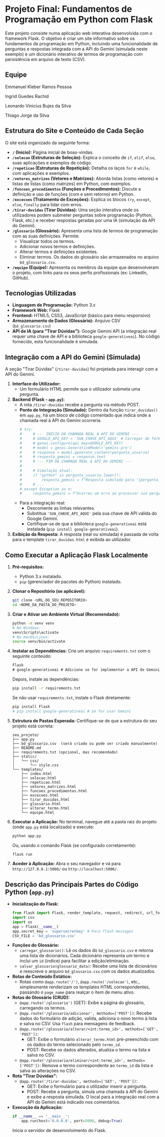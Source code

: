 # Projeto Final: Fundamentos de Programação em Python com Flask

Este projeto consiste numa aplicação web interativa desenvolvida com o framework Flask. O objetivo é criar um site informativo sobre os fundamentos da programação em Python, incluindo uma funcionalidade de perguntas e respostas integrada com a API do Gemini (simulada neste exemplo) e um dicionário interativo de termos de programação com persistência em arquivo de texto (CSV).

## Equipe
Emmanuel Kleber Ramos Pessoa

Ingrid Guedes Rachid

Leonardo Vinicius Bujes da Silva

Thiago Jorge da Silva

## Estrutura do Site e Conteúdo de Cada Seção

O site está organizado da seguinte forma:

* **`/` (Início):** Página inicial de boas-vindas.
* **`/selecao` (Estruturas de Seleção):** Explica o conceito de `if`, `elif`, `else`, suas aplicações e exemplos de código.
* **`/repeticao` (Estruturas de Repetição):** Detalha os laços `for` e `while`, com aplicações e exemplos.
* **`/vetores_matrizes` (Vetores e Matrizes):** Aborda listas (como vetores) e listas de listas (como matrizes) em Python, com exemplos.
* **`/funcoes_procedimentos` (Funções e Procedimentos):** Discute a definição e uso de funções (com e sem retorno) em Python.
* **`/excecoes` (Tratamento de Exceções):** Explica os blocos `try`, `except`, `else`, `finally` para lidar com erros.
* **`/tirar-duvidas` (Tirar Dúvidas):** Uma seção interativa onde os utilizadores podem submeter perguntas sobre programação (Python, Flask, etc.) e receber respostas geradas por uma IA (simulação da API do Gemini).
* **`/glossario` (Glossário):** Apresenta uma lista de termos de programação com as suas definições. Permite:
    * Visualizar todos os termos.
    * Adicionar novos termos e definições.
    * Alterar termos e definições existentes.
    * Eliminar termos.
    Os dados do glossário são armazenados no arquivo `bd_glossario.csv`.
* **`/equipe` (Equipe):** Apresenta os membros da equipe que desenvolveram o projeto, com links para os seus perfis profissionais (ex: LinkedIn, GitHub).

## Tecnologias Utilizadas

* **Linguagem de Programação:** Python 3.x
* **Framework Web:** Flask
* **Frontend:** HTML5, CSS3, JavaScript (básico para menu responsivo)
* **Armazenamento de Dados (Glossário):** Arquivo CSV (`bd_glossario.csv`)
* **API de IA (para "Tirar Dúvidas"):** Google Gemini API (a integração real requer uma chave de API e a biblioteca `google-generativeai`). No código fornecido, esta funcionalidade é simulada.

## Integração com a API do Gemini (Simulada)

A seção "Tirar Dúvidas" (`/tirar-duvidas`) foi projetada para interagir com a API do Gemini.

1.  **Interface do Utilizador:**
    * Um formulário HTML permite que o utilizador submeta uma pergunta.
2.  **Backend (Flask - `app.py`):**
    * A rota `/tirar-duvidas` recebe a pergunta via método POST.
    * **Ponto de Integração (Simulado):** Dentro da função `tirar_duvidas()` em `app.py`, há um bloco de código comentado que indica onde a chamada real à API do Gemini ocorreria.
        ```python
        # try:
        #     # --- INÍCIO DA CHAMADA REAL À API DO GEMINI ---
        #     # GOOGLE_API_KEY = 'SUA_CHAVE_API_AQUI' # Carregar de forma segura
        #     # genai.configure(api_key=GOOGLE_API_KEY)
        #     # model = genai.GenerativeModel('gemini-pro')
        #     # response = model.generate_content(pergunta_usuario)
        #     # resposta_gemini = response.text
        #     # --- FIM DA CHAMADA REAL À API DO GEMINI ---
        #
        #     # Simulação atual:
        #     if "python" in pergunta_usuario.lower():
        #         resposta_gemini = f"Resposta simulada para '{pergunta_usuario}': Python é..."
        #     # ...
        # except Exception as e:
        #     resposta_gemini = f"Ocorreu um erro ao processar sua pergunta: {e}"
        ```
    * Para a integração real:
        * Descomente as linhas relevantes.
        * Substitua `'SUA_CHAVE_API_AQUI'` pela sua chave de API válida do Google Gemini.
        * Certifique-se de que a biblioteca `google-generativeai` está instalada (`pip install google-generativeai`).
3.  **Exibição da Resposta:** A resposta (real ou simulada) é passada de volta para o template `tirar_duvidas.html` e exibida ao utilizador.

## Como Executar a Aplicação Flask Localmente

1.  **Pré-requisitos:**
    * Python 3.x instalado.
    * `pip` (gerenciador de pacotes do Python) instalado.

2.  **Clonar o Repositório (se aplicável):**
    ```bash
    git clone <URL_DO_SEU_REPOSITORIO>
    cd <NOME_DA_PASTA_DO_PROJETO>
    ```

3.  **Criar e Ativar um Ambiente Virtual (Recomendado):**
    ```bash
    python -m venv venv
    # No Windows:
    venv\Scripts\activate
    # No macOS/Linux:
    source venv/bin/activate
    ```

4.  **Instalar as Dependências:**
    Crie um arquivo `requirements.txt` com o seguinte conteúdo:
    ```txt
    Flask
    # google-generativeai # Adicione se for implementar a API do Gemini
    ```
    Depois, instale as dependências:
    ```bash
    pip install -r requirements.txt
    ```
    Se não usar `requirements.txt`, instale o Flask diretamente:
    ```bash
    pip install Flask
    # pip install google-generativeai # Se for usar Gemini
    ```

5.  **Estrutura de Pastas Esperada:**
    Certifique-se de que a estrutura do seu projeto está correta:
    ```
    seu_projeto/
    ├── app.py
    ├── bd_glossario.csv  (será criado ou pode ser criado manualmente)
    ├── README.md
    ├── requirements.txt (opcional, mas recomendado)
    ├── static/
    │   └── css/
    │       └── style.css
    └── templates/
        ├── index.html
        ├── selecao.html
        ├── repeticao.html
        ├── vetores_matrizes.html
        ├── funcoes_procedimentos.html
        ├── excecoes.html
        ├── tirar_duvidas.html
        ├── glossario.html
        ├── alterar_termo.html
        └── equipe.html
    ```

6.  **Executar a Aplicação:**
    No terminal, navegue até a pasta raiz do projeto (onde `app.py` está localizado) e execute:
    ```bash
    python app.py
    ```
    Ou, usando o comando Flask (se configurado corretamente):
    ```bash
    flask run
    ```

7.  **Aceder à Aplicação:**
    Abra o seu navegador e vá para `http://127.0.0.1:5000/` ou `http://localhost:5000/`.

## Descrição das Principais Partes do Código Python (`app.py`)

* **Inicialização do Flask:**
    ```python
    from flask import Flask, render_template, request, redirect, url_for, flash
    import csv
    import os
    app = Flask(__name__)
    app.secret_key = 'supersecretkey' # Para flash messages
    CSV_FILE = 'bd_glossario.csv'
    ```
* **Funções do Glossário:**
    * `carregar_glossario()`: Lê os dados do `bd_glossario.csv` e retorna uma lista de dicionários. Cada dicionário representa um termo e inclui um `id` (índice) para facilitar a edição/eliminação.
    * `salvar_glossario(glossario_data)`: Recebe uma lista de dicionários e reescreve o arquivo `bd_glossario.csv` com os dados atualizados.
* **Rotas de Conteúdo Estático:**
    * Rotas como `@app.route('/')`, `@app.route('/selecao')`, etc., simplesmente renderizam os templates HTML correspondentes, passando o `page_name` para realçar o item de menu ativo.
* **Rotas do Glossário (CRUD):**
    * `@app.route('/glossario')` (GET): Exibe a página do glossário, carregando os termos.
    * `@app.route('/glossario/adicionar', methods=['POST'])`: Recebe dados do formulário de adição, valida, adiciona o novo termo à lista e salva no CSV. Usa `flash` para mensagens de feedback.
    * `@app.route('/glossario/alterar/<int:termo_id>', methods=['GET', 'POST'])`:
        * GET: Exibe o formulário `alterar_termo.html` pré-preenchido com os dados do termo selecionado pelo `termo_id`.
        * POST: Recebe os dados alterados, atualiza o termo na lista e salva no CSV.
    * `@app.route('/glossario/eliminar/<int:termo_id>', methods=['POST'])`: Remove o termo correspondente ao `termo_id` da lista e salva as alterações no CSV.
* **Rota "Tirar Dúvidas":**
    * `@app.route('/tirar-duvidas', methods=['GET', 'POST'])`:
        * GET: Exibe o formulário para o utilizador inserir a pergunta.
        * POST: Recebe a pergunta, simula uma chamada à API do Gemini e exibe a resposta simulada. O local para a integração real com a API do Gemini está indicado nos comentários.
* **Execução da Aplicação:**
    ```python
    if __name__ == '__main__':
        app.run(host='0.0.0.0', port=5000, debug=True)
    ```
    Inicia o servidor de desenvolvimento do Flask.
